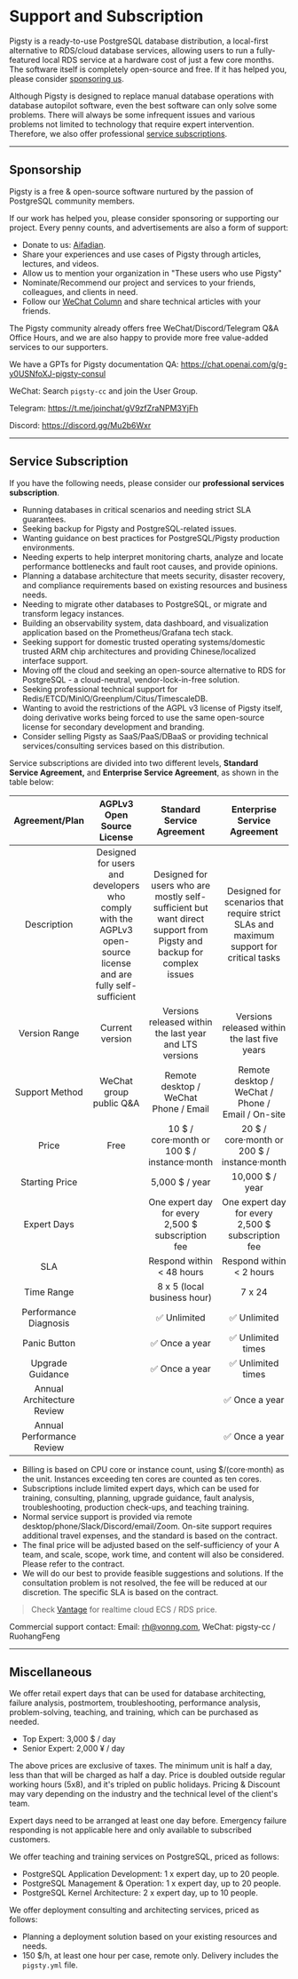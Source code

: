 # Support and Subscription

Pigsty is a ready-to-use PostgreSQL database distribution, a local-first alternative to RDS/cloud database services, allowing users to run a fully-featured local RDS service at a hardware cost of just a few core months. The software itself is completely open-source and free. If it has helped you, please consider [sponsoring us](#sponsorship).

Although Pigsty is designed to replace manual database operations with database autopilot software, even the best software can only solve some problems. There will always be some infrequent issues and various problems not limited to technology that require expert intervention. Therefore, we also offer professional [service subscriptions](#service-subscription).


------------------

## Sponsorship

Pigsty is a free & open-source software nurtured by the passion of PostgreSQL community members.

If our work has helped you, please consider sponsoring or supporting our project. Every penny counts, and advertisements are also a form of support:

- Donate to us:  [Aifadian](https://afdian.net/a/pigsty).
- Share your experiences and use cases of Pigsty through articles, lectures, and videos.
- Allow us to mention your organization in "These users who use Pigsty"
- Nominate/Recommend our project and services to your friends, colleagues, and clients in need.
- Follow our [WeChat Column](https://mp.weixin.qq.com/s/-E_-HZ7LvOze5lmzy3QbQA) and share technical articles with your friends.

The Pigsty community already offers free WeChat/Discord/Telegram Q&A Office Hours, and we are also happy to provide more free value-added services to our supporters.

We have a GPTs for Pigsty documentation QA: https://chat.openai.com/g/g-y0USNfoXJ-pigsty-consul

WeChat: Search `pigsty-cc` and join the User Group.

Telegram: https://t.me/joinchat/gV9zfZraNPM3YjFh

Discord: https://discord.gg/Mu2b6Wxr


------------------

## Service Subscription

If you have the following needs, please consider our **professional services subscription**.

- Running databases in critical scenarios and needing strict SLA guarantees.
- Seeking backup for Pigsty and PostgreSQL-related issues.
- Wanting guidance on best practices for PostgreSQL/Pigsty production environments.
- Needing experts to help interpret monitoring charts, analyze and locate performance bottlenecks and fault root causes, and provide opinions.
- Planning a database architecture that meets security, disaster recovery, and compliance requirements based on existing resources and business needs.
- Needing to migrate other databases to PostgreSQL, or migrate and transform legacy instances.
- Building an observability system, data dashboard, and visualization application based on the Prometheus/Grafana tech stack.
- Seeking support for domestic trusted operating systems/domestic trusted ARM chip architectures and providing Chinese/localized interface support.
- Moving off the cloud and seeking an open-source alternative to RDS for PostgreSQL - a cloud-neutral, vendor-lock-in-free solution.
- Seeking professional technical support for Redis/ETCD/MinIO/Greenplum/Citus/TimescaleDB.
- Wanting to avoid the restrictions of the AGPL v3 license of Pigsty itself, doing derivative works being forced to use the same open-source license for secondary development and branding.
- Consider selling Pigsty as SaaS/PaaS/DBaaS or providing technical services/consulting services based on this distribution.

Service subscriptions are divided into two different levels, **Standard Service Agreement,** and **Enterprise Service Agreement**, as shown in the table below:

|       Agreement/Plan       |                                           AGPLv3 Open Source License                                           |                                             Standard Service Agreement                                              |                              Enterprise Service Agreement                              |
|:--------------------------:|:--------------------------------------------------------------------------------------------------------------:|:-------------------------------------------------------------------------------------------------------------------:|:--------------------------------------------------------------------------------------:|
|        Description         | Designed for users and developers who comply with the AGPLv3 open-source license and are fully self-sufficient | Designed for users who are mostly self-sufficient but want direct support from Pigsty and backup for complex issues | Designed for scenarios that require strict SLAs and maximum support for critical tasks |
|       Version Range        |                                                Current version                                                 |                               Versions released within the last year and LTS versions                               |                      Versions released within the last five years                      |
|       Support Method       |                                            WeChat group public Q&A                                             |                                    Remote desktop / WeChat <br /> Phone / Email                                     |                Remote desktop / WeChat / Phone /<br /> Email / On-site                 |
|           Price            |                                                      Free                                                      |                                 10 \$ / core·month or <br/> 100 \$ / instance·month                                 |                  20 \$ / core·month or <br/> 200 \$ / instance·month                   |
|       Starting Price       |                                                                                                                |                                                   5,000 $ / year                                                    |                                    10,000 $ / year                                     |
|        Expert Days         |                                                                                                                |                                  One expert day for every 2,500 $ subscription fee                                  |                   One expert day for every 2,500 $ subscription fee                    |
|            SLA             |                                                                                                                |                                              Respond within < 48 hours                                              |                                Respond within < 2 hours                                |
|         Time Range         |                                                                                                                |                                             8 x 5 (local business hour)                                             |                                         7 x 24                                         |
|   Performance Diagnosis    |                                                                                                                |                                                     ✅ Unlimited                                                     |                                      ✅ Unlimited                                       |
|        Panic Button        |                                                                                                                |                                                    ✅ Once a year                                                    |                                   ✅ Unlimited times                                    |
|      Upgrade Guidance      |                                                                                                                |                                                    ✅ Once a year                                                    |                                   ✅ Unlimited times                                    |
| Annual Architecture Review |                                                                                                                |                                                                                                                     |                                     ✅ Once a year                                      |
| Annual Performance Review  |                                                                                                                |                                                                                                                     |                                     ✅ Once a year                                      |

- Billing is based on CPU core or instance count, using $/(core·month) as the unit. Instances exceeding ten cores are counted as ten cores.
- Subscriptions include limited expert days, which can be used for training, consulting, planning, upgrade guidance, fault analysis, troubleshooting, production check-ups, and teaching training.
- Normal service support is provided via remote desktop/phone/Slack/Discord/email/Zoom. On-site support requires additional travel expenses, and the standard is based on the contract.
- The final price will be adjusted based on the self-sufficiency of your A team, and scale, scope, work time, and content will also be considered. Please refer to the contract.
- We will do our best to provide feasible suggestions and solutions. If the consultation problem is not resolved, the fee will be reduced at our discretion. The specific SLA is based on the contract.

> Check [Vantage](https://instances.vantage.sh/) for realtime cloud ECS / RDS price.

Commercial support contact: Email: [rh@vonng.com](mailto:rh@vonng.com), WeChat: pigsty-cc / RuohangFeng


------------------

## Miscellaneous

We offer retail expert days that can be used for database architecting, failure analysis, postmortem, troubleshooting, performance analysis, problem-solving, teaching, and training, which can be purchased as needed.

- Top Expert: 3,000 $ / day
- Senior Expert: 2,000 ¥ / day

The above prices are exclusive of taxes. The minimum unit is half a day, less than that will be charged as half a day.
Price is doubled outside regular working hours (5x8), and it's tripled on public holidays.
Pricing & Discount may vary depending on the industry and the technical level of the client's team.

Expert days need to be arranged at least one day before. 
Emergency failure responding is not applicable here and only available to subscribed customers.

We offer teaching and training services on PostgreSQL, priced as follows:

- PostgreSQL Application Development: 1 x expert day, up to 20 people.
- PostgreSQL Management & Operation: 1 x expert day, up to 20 people.
- PostgreSQL Kernel Architecture: 2 x expert day, up to 10 people.

We offer deployment consulting and architecting services, priced as follows:

- Planning a deployment solution based on your existing resources and needs.
- 150 $/h, at least one hour per case, remote only. Delivery includes the `pigsty.yml` file. 
